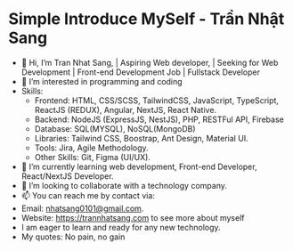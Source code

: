 # Simple Introduce MySelf - Trần Nhật Sang

- 👋 Hi, I’m Tran Nhat Sang, | Aspiring Web developer, | Seeking for Web Development | Front-end Development Job | Fullstack Developer
- 👀 I’m interested in programming and coding
- Skills:
  + Frontend: HTML, CSS/SCSS, TailwindCSS, JavaScript, TypeScript, ReactJS (REDUX), Angular, NextJS, React Native.
  + Backend: NodeJS (ExpressJS, NestJS), PHP, RESTFul API, Firebase
  + Database: SQL(MYSQL), NoSQL(MongoDB)
  + Libraries: Tailwind CSS, Boostrap, Ant Design, Material UI.
  + Tools: Jira, Agile Methodology.
  + Other Skills: Git, Figma (UI/UX).
- 🌱 I’m currently learning web development, Front-end Developer, React/NextJS Developer.
- 💞️ I’m looking to collaborate with a technology company.
- 📫 You can reach me by contact via:
- Email: nhatsang0101@gmail.com.
- Website: https://trannhatsang.com to see more about myself
- I am eager to learn and ready for any new technology.
- My quotes: No pain, no gain
<!---
sangtrandev00/sangtrandev00 is a ✨ particular ✨ repository because its `README.md` (this file) appears on your GitHub profile.
You can click the Preview link to take a look at your changes.
--->
